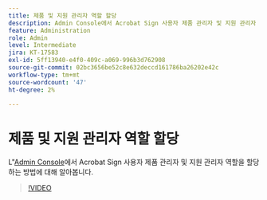 ```yaml
---
title: 제품 및 지원 관리자 역할 할당
description: Admin Console에서 Acrobat Sign 사용자 제품 관리자 및 지원 관리자 역할을 할당하는 방법에 대해 알아보십시오
feature: Administration
role: Admin
level: Intermediate
jira: KT-17583
exl-id: 5ff13940-e4f0-409c-a069-996b3d762908
source-git-commit: 02bc3656be52c8e632deccd161786ba26202e42c
workflow-type: tm+mt
source-wordcount: '47'
ht-degree: 2%

---
```


# 제품 및 지원 관리자 역할 할당

L&quot;[Admin Console](https://adminconsole.adobe.com/)에서 Acrobat Sign 사용자 제품 관리자 및 지원 관리자 역할을 할당하는 방법에 대해 알아봅니다.

>[!VIDEO](https://video.tv.adobe.com/v/3453157?quality=12&learn=on&hidetitle=true)
